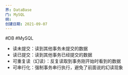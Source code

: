 ```yaml
---
界: DataBase
门: MySQL
纲: 
创建日期: 2021-09-07
---
```

#DB #MySQL

-   读未提交：读到其他事务未提交的数据
-   读已提交：读到其他事务已经提交的数据
-   可重复读（幻读）：反复读取到事务刚开始时看到的数据
-   可串行化：强制事务串行执行，避免了前面说的幻读现象